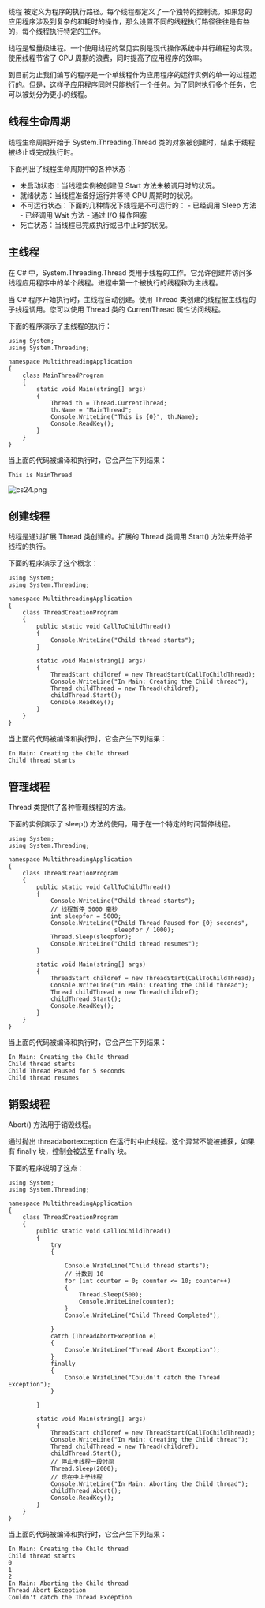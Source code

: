 线程 被定义为程序的执行路径。每个线程都定义了一个独特的控制流。如果您的应用程序涉及到复杂的和耗时的操作，那么设置不同的线程执行路径往往是有益的，每个线程执行特定的工作。

线程是轻量级进程。一个使用线程的常见实例是现代操作系统中并行编程的实现。使用线程节省了 CPU 周期的浪费，同时提高了应用程序的效率。

到目前为止我们编写的程序是一个单线程作为应用程序的运行实例的单一的过程运行的。但是，这样子应用程序同时只能执行一个任务。为了同时执行多个任务，它可以被划分为更小的线程。

## 线程生命周期
线程生命周期开始于 System.Threading.Thread 类的对象被创建时，结束于线程被终止或完成执行时。

下面列出了线程生命周期中的各种状态：

 - 未启动状态：当线程实例被创建但 Start 方法未被调用时的状况。
 - 就绪状态：当线程准备好运行并等待 CPU 周期时的状况。
 - 不可运行状态：下面的几种情况下线程是不可运行的：
       - 已经调用 Sleep 方法
       - 已经调用 Wait 方法
       - 通过 I/O 操作阻塞
 - 死亡状态：当线程已完成执行或已中止时的状况。

## 主线程
在 C# 中，System.Threading.Thread 类用于线程的工作。它允许创建并访问多线程应用程序中的单个线程。进程中第一个被执行的线程称为主线程。

当 C# 程序开始执行时，主线程自动创建。使用 Thread 类创建的线程被主线程的子线程调用。您可以使用 Thread 类的 CurrentThread 属性访问线程。

下面的程序演示了主线程的执行：
```
using System;
using System.Threading;

namespace MultithreadingApplication
{
    class MainThreadProgram
    {
        static void Main(string[] args)
        {
            Thread th = Thread.CurrentThread;
            th.Name = "MainThread";
            Console.WriteLine("This is {0}", th.Name);
            Console.ReadKey();
        }
    }
}
```
当上面的代码被编译和执行时，它会产生下列结果：
```
This is MainThread
```
![cs24.png](https://cdn.acwing.com/media/article/image/2022/11/11/192601_e39a7a2e61-cs24.png) 
## 创建线程
线程是通过扩展 Thread 类创建的。扩展的 Thread 类调用 Start() 方法来开始子线程的执行。

下面的程序演示了这个概念：
```
using System;
using System.Threading;

namespace MultithreadingApplication
{
    class ThreadCreationProgram
    {
        public static void CallToChildThread()
        {
            Console.WriteLine("Child thread starts");
        }
       
        static void Main(string[] args)
        {
            ThreadStart childref = new ThreadStart(CallToChildThread);
            Console.WriteLine("In Main: Creating the Child thread");
            Thread childThread = new Thread(childref);
            childThread.Start();
            Console.ReadKey();
        }
    }
}
```
当上面的代码被编译和执行时，它会产生下列结果：
```
In Main: Creating the Child thread
Child thread starts
```
## 管理线程
Thread 类提供了各种管理线程的方法。

下面的实例演示了 sleep() 方法的使用，用于在一个特定的时间暂停线程。
```
using System;
using System.Threading;

namespace MultithreadingApplication
{
    class ThreadCreationProgram
    {
        public static void CallToChildThread()
        {
            Console.WriteLine("Child thread starts");
            // 线程暂停 5000 毫秒
            int sleepfor = 5000;
            Console.WriteLine("Child Thread Paused for {0} seconds",
                              sleepfor / 1000);
            Thread.Sleep(sleepfor);
            Console.WriteLine("Child thread resumes");
        }
       
        static void Main(string[] args)
        {
            ThreadStart childref = new ThreadStart(CallToChildThread);
            Console.WriteLine("In Main: Creating the Child thread");
            Thread childThread = new Thread(childref);
            childThread.Start();
            Console.ReadKey();
        }
    }
}
```
当上面的代码被编译和执行时，它会产生下列结果：
```
In Main: Creating the Child thread
Child thread starts
Child Thread Paused for 5 seconds
Child thread resumes
```
## 销毁线程
Abort() 方法用于销毁线程。

通过抛出 threadabortexception 在运行时中止线程。这个异常不能被捕获，如果有 finally 块，控制会被送至 finally 块。

下面的程序说明了这点：
```
using System;
using System.Threading;

namespace MultithreadingApplication
{
    class ThreadCreationProgram
    {
        public static void CallToChildThread()
        {
            try
            {

                Console.WriteLine("Child thread starts");
                // 计数到 10
                for (int counter = 0; counter <= 10; counter++)
                {
                    Thread.Sleep(500);
                    Console.WriteLine(counter);
                }
                Console.WriteLine("Child Thread Completed");

            }
            catch (ThreadAbortException e)
            {
                Console.WriteLine("Thread Abort Exception");
            }
            finally
            {
                Console.WriteLine("Couldn't catch the Thread Exception");
            }

        }
       
        static void Main(string[] args)
        {
            ThreadStart childref = new ThreadStart(CallToChildThread);
            Console.WriteLine("In Main: Creating the Child thread");
            Thread childThread = new Thread(childref);
            childThread.Start();
            // 停止主线程一段时间
            Thread.Sleep(2000);
            // 现在中止子线程
            Console.WriteLine("In Main: Aborting the Child thread");
            childThread.Abort();
            Console.ReadKey();
        }
    }
}
```
当上面的代码被编译和执行时，它会产生下列结果：
```
In Main: Creating the Child thread
Child thread starts
0
1
2
In Main: Aborting the Child thread
Thread Abort Exception
Couldn't catch the Thread Exception 
```
